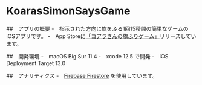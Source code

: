 # KoarasSimonSaysGame

##　アプリの概要
-　指示された方向に旗をふる1回15秒間の簡単なゲームのiOSアプリです。
-　App Storeに[「コアラさんの旗ふりゲーム」](https://apps.apple.com/jp/app/%E3%82%B3%E3%82%A2%E3%83%A9%E3%81%95%E3%82%93%E3%81%AE%E6%97%97%E6%8C%AF%E3%82%8A%E3%82%B2%E3%83%BC%E3%83%A0/id1518792012?mt=8)リリースしています。

##　開発環境
-　macOS Big Sur 11.4
-　xcode 12.5 で開発
-　iOS Deployment Target 13.0

##　アナリティクス
-　[Firebase Firestore](https://firebase.google.com/docs/firestore?hl=ja) を使用しています。
